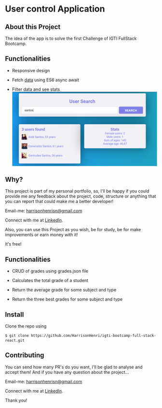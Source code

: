 # User control Application

## About this Project

The idea of the app is to solve the first Challenge of IGTI FullStack Bootcamp.

## Functionalities

- Responsive design

- Fetch [data](https://randomuser.me/api/?seed=javascript&results=100&nat=BR&noinfo) using ES6 async await

- Filter data and see stats
![](assets/filter.PNG)

## Why?

This project is part of my personal portfolio, so, I'll be happy if you could provide me any feedback about the project, code, structure or anything that you can report that could make me a better developer!

Email-me: harrisonhenrisn@gmail.com

Connect with me at [LinkedIn](https://linkedin.com/in/harrison-henri-dos-santos-nascimento-a6ba33112).

Also, you can use this Project as you wish, be for study, be for make improvements or earn money with it!

It's free!

## Functionalities

- CRUD of grades using grades.json file

- Calculates the total grade of a student

- Return the average grade for some subject and type

- Return the three best grades for some subject and type

## Install

Clone the repo using

```
$ git clone https://github.com/HarrisonHenri/igti-bootcamp-full-stack-react.git
```

## Contributing

You can send how many PR's do you want, I'll be glad to analyse and accept them! And if you have any question about the project...

Email-me: harrisonhenrisn@gmail.com

Connect with me at [LinkedIn](https://linkedin.com/in/harrison-henri-dos-santos-nascimento-a6ba33112).

Thank you!
